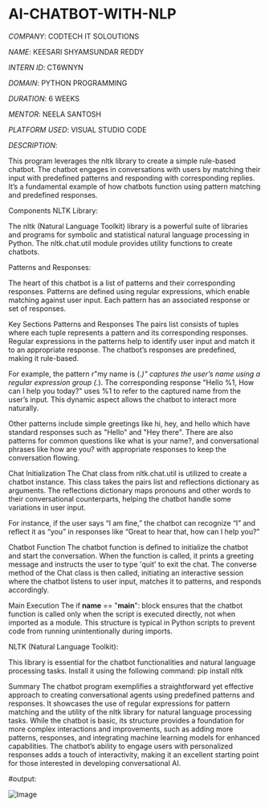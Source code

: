 # AI-CHATBOT-WITH-NLP

*COMPANY*: CODTECH IT SOLOUTIONS

*NAME*: KEESARI SHYAMSUNDAR REDDY

*INTERN ID*: CT6WNYN

*DOMAIN*: PYTHON PROGRAMMING

*DURATION*: 6 WEEKS

*MENTOR*: NEELA SANTOSH

*PLATFORM USED*: VISUAL STUDIO CODE

*DESCRIPTION*:

This program leverages the nltk library to create a simple rule-based chatbot. The chatbot engages in conversations with users by matching their input with predefined patterns and responding with corresponding replies. It’s a fundamental example of how chatbots function using pattern matching and predefined responses.

Components
NLTK Library:

The nltk (Natural Language Toolkit) library is a powerful suite of libraries and programs for symbolic and statistical natural language processing in Python. The nltk.chat.util module provides utility functions to create chatbots.

Patterns and Responses:

The heart of this chatbot is a list of patterns and their corresponding responses. Patterns are defined using regular expressions, which enable matching against user input. Each pattern has an associated response or set of responses.

Key Sections
Patterns and Responses
The pairs list consists of tuples where each tuple represents a pattern and its corresponding responses. Regular expressions in the patterns help to identify user input and match it to an appropriate response. The chatbot’s responses are predefined, making it rule-based.

For example, the pattern r"my name is (.*)" captures the user’s name using a regular expression group (.*). The corresponding response "Hello %1, How can I help you today?" uses %1 to refer to the captured name from the user’s input. This dynamic aspect allows the chatbot to interact more naturally.

Other patterns include simple greetings like hi, hey, and hello which have standard responses such as "Hello" and "Hey there". There are also patterns for common questions like what is your name?, and conversational phrases like how are you? with appropriate responses to keep the conversation flowing.

Chat Initialization
The Chat class from nltk.chat.util is utilized to create a chatbot instance. This class takes the pairs list and reflections dictionary as arguments. The reflections dictionary maps pronouns and other words to their conversational counterparts, helping the chatbot handle some variations in user input.

For instance, if the user says “I am fine,” the chatbot can recognize “I” and reflect it as “you” in responses like “Great to hear that, how can I help you?”

Chatbot Function
The chatbot function is defined to initialize the chatbot and start the conversation. When the function is called, it prints a greeting message and instructs the user to type 'quit' to exit the chat. The converse method of the Chat class is then called, initiating an interactive session where the chatbot listens to user input, matches it to patterns, and responds accordingly.

Main Execution
The if __name__ == "__main__": block ensures that the chatbot function is called only when the script is executed directly, not when imported as a module. This structure is typical in Python scripts to prevent code from running unintentionally during imports.

NLTK (Natural Language Toolkit):

This library is essential for the chatbot functionalities and natural language processing tasks. Install it using the following command:
pip install nltk

Summary
The chatbot program exemplifies a straightforward yet effective approach to creating conversational agents using predefined patterns and responses. It showcases the use of regular expressions for pattern matching and the utility of the nltk library for natural language processing tasks. While the chatbot is basic, its structure provides a foundation for more complex interactions and improvements, such as adding more patterns, responses, and integrating machine learning models for enhanced capabilities. The chatbot’s ability to engage users with personalized responses adds a touch of interactivity, making it an excellent starting point for those interested in developing conversational AI.

#output:

![Image](https://github.com/user-attachments/assets/2352591b-663a-4889-9138-d552107b46a4)

